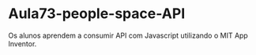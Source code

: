 # Aula73-people-space-API
Os alunos aprendem a consumir API com Javascript utilizando o MIT App Inventor.
